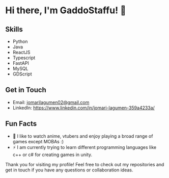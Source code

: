 # Hi there, I'm GaddoStaffu! 👋

## Skills
- Python
- Java
- ReactJS
- Typescript
- FastAPI
- MySQL
- GDScript

## Get in Touch
- Email: jomarilagumen02@gmail.com
- LinkedIn: https://www.linkedin.com/in/jomari-lagumen-359a4233a/

## Fun Facts
- 🌱 I like to watch anime, vtubers and enjoy playing a broad range of games except MOBAs :)
- ⚡ I am currently trying to learn different programming languages like c++ or c# for creating games in unity.

Thank you for visiting my profile! Feel free to check out my repositories and get in touch if you have any questions or collaboration ideas.
